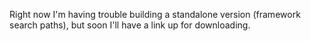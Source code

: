 Right now I'm having trouble building a standalone version (framework search paths), but soon I'll have a link up for downloading.